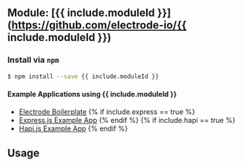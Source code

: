 ## Module: [{{ include.moduleId }}](https://github.com/electrode-io/{{ include.moduleId }})

### Install via `npm`

```bash
$ npm install --save {{ include.moduleId }}
```

#### Example Applications using {{ include.moduleId }}

* [Electrode Boilerplate](https://github.com/electrode-io/electrode-boilerplate-universal-react-node)
{% if include.express == true %}
* [Express.js Example App](https://github.com/docs-code-examples-electrode-io/express-example-with-standalone-electrode-modules)
{% endif %}
{% if include.hapi == true %}
* [Hapi.js Example App](https://github.com/docs-code-examples-electrode-io/hapijs-example-with-standalone-electrode-modules)
{% endif %}


## Usage
